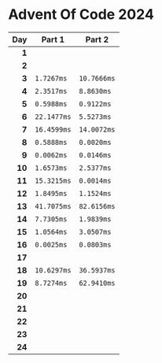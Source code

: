 # Advent Of Code 2024

<!-- begin performance table -->
| Day | Part 1 | Part 2 |
| -: | - | - |
| **1** |  |  |
| **2** |  |  |
| **3** | `1.7267ms` | `10.7666ms` |
| **4** | `2.3517ms` | `8.8630ms` |
| **5** | `0.5988ms` | `0.9122ms` |
| **6** | `22.1477ms` | `5.5273ms` |
| **7** | `16.4599ms` | `14.0072ms` |
| **8** | `0.5888ms` | `0.0020ms` |
| **9** | `0.0062ms` | `0.0146ms` |
| **10** | `1.6573ms` | `2.5377ms` |
| **11** | `15.3215ms` | `0.0014ms` |
| **12** | `1.8495ms` | `1.1524ms` |
| **13** | `41.7075ms` | `82.6156ms` |
| **14** | `7.7305ms` | `1.9839ms` |
| **15** | `1.0564ms` | `3.0507ms` |
| **16** | `0.0025ms` | `0.0803ms` |
| **17** |  |  |
| **18** | `10.6297ms` | `36.5937ms` |
| **19** | `8.7274ms` | `62.9410ms` |
| **20** |  |  |
| **21** |  |  |
| **22** |  |  |
| **23** |  |  |
| **24** |  |  |
<!-- end performance table -->

